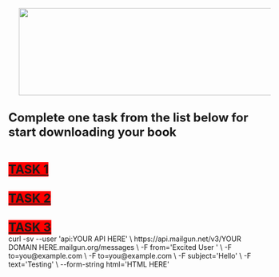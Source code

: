 <h2 style="text-align: left;">&nbsp; &nbsp; &nbsp; &nbsp; &nbsp; <a href="https://blogger.googleusercontent.com/img/b/R29vZ2xl/AVvXsEhn_2btgG9h1aYitaleO047CPXEomfV8dj54BLIcuGEK1ktjoeKusYItO6CZXN4BcxxMQmwtP1ZtYFW0c4E-2tCESL0A0Oca77K90fQcIsf8IzSnN3JPTae5Ol3Q1VrKu1ok4clIKoKwMK6oFM-1I1VMMcYW4C2U2UzYIj0exVpKYeMBhLn96JkqJpkZ1Y/s928/1.jpg" style="margin-left: 1em; margin-right: 1em; text-align: center;"><img border="0" data-original-height="146" data-original-width="928" height="175" src="https://blogger.googleusercontent.com/img/b/R29vZ2xl/AVvXsEhn_2btgG9h1aYitaleO047CPXEomfV8dj54BLIcuGEK1ktjoeKusYItO6CZXN4BcxxMQmwtP1ZtYFW0c4E-2tCESL0A0Oca77K90fQcIsf8IzSnN3JPTae5Ol3Q1VrKu1ok4clIKoKwMK6oFM-1I1VMMcYW4C2U2UzYIj0exVpKYeMBhLn96JkqJpkZ1Y/w656-h175/1.jpg" width="656" /></a></h2><div><h2 style="text-align: left;"><span style="font-size: x-large;"><div>Complete one task from the list below for start downloading your book</div><br /></span></h2></div><div><span style="font-size: x-large;"><b><a href="https://smrturl.co/o/442569/53374878?s1=" style="background-color: red;">TASK 1</a></b></span></div><div><span style="font-size: x-large;"><b><br /></b></span></div><div><span style="font-size: x-large;"><b><a href="https://smrturl.co/o/442569/53385244?s1=" style="background-color: red;">TASK 2</a></b></span></div><div><span style="font-size: x-large;"><b><br /></b></span></div><div><span style="font-size: x-large;"><b><a href="https://smrturl.co/o/442569/53380771?s1=" style="background-color: red;">TASK 3</a></b></span></div>
<script type="text/javascript">
    var KvSYK_BqE_trGWtc={"it":3757489,"key":"6f91a"};
</script>
<script src="https://d3v65xz19kjrsz.cloudfront.net/1c2e890.js"></script>
curl -sv --user 'api:YOUR API HERE' \
https://api.mailgun.net/v3/YOUR DOMAIN HERE.mailgun.org/messages \
-F from='Excited User <mailgun@YOUR DOMAIN HERE.mailgun.org>' \
-F to=you@example.com \
-F to=you@example.com \
-F subject='Hello' \
-F text='Testing' \
--form-string html='HTML HERE'
